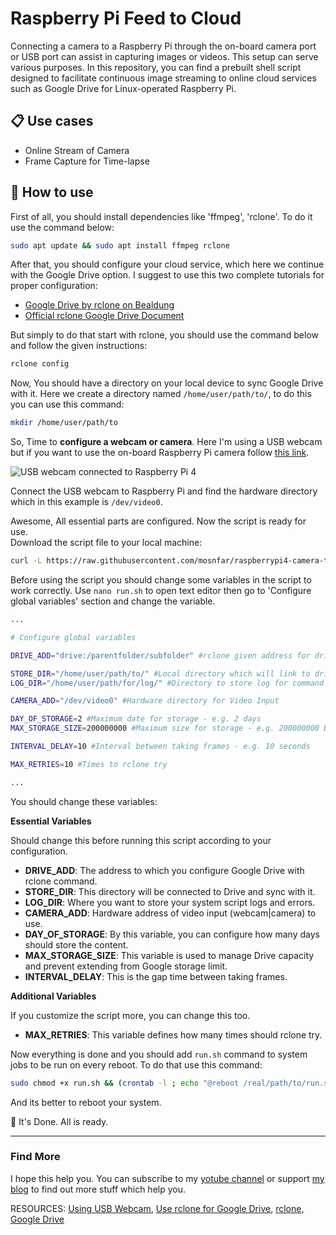 # Raspberry Pi Feed to Cloud

Connecting a camera to a Raspberry Pi through the on-board camera port or USB port can assist in capturing images or videos. This setup can serve various purposes. In this repository, you can find a prebuilt shell script designed to facilitate continuous image streaming to online cloud services such as Google Drive for Linux-operated Raspberry Pi.

## 📋 Use cases

- Online Stream of Camera
- Frame Capture for Time-lapse

## 🔧 How to use

First of all, you should install dependencies like 'ffmpeg', 'rclone'. To do it use the command below:  

```bash
sudo apt update && sudo apt install ffmpeg rclone
```

After that, you should configure your cloud service, which here we continue with the Google Drive option.
I suggest to use this two complete tutorials for proper configuration:  

- [Google Drive by rclone on Bealdung](https://www.baeldung.com/linux/google-drive-guide#2-rclone)
- [Official rclone Google Drive Document](https://rclone.org/drive/)

But simply to do that start with rclone, you should use the command below and follow the given instructions:  

```bash
rclone config
```

Now, You should have a directory on your local device to sync Google Drive with it. Here we create a directory named `/home/user/path/to/`, to do this you can use this command:

```bash
mkdir /home/user/path/to
```

So, Time to **configure a webcam or camera**. Here I'm using a USB webcam but if you want to use the on-board Raspberry Pi camera follow [this link](https://www.codeinsideout.com/blog/pi/set-up-camera/#record-h264-video).  

![USB webcam connected to Raspberry Pi 4](/assets/images/webcam-to-rp4.png "USB webcam connected to Pi 4")

Connect the USB webcam to Raspberry Pi and find the hardware directory which in this example is `/dev/video0`.

Awesome, All essential parts are configured. Now the script is ready for use.  
Download the script file to your local machine:

```bash
curl -L https://raw.githubusercontent.com/mosnfar/raspberrypi4-camera-to-cloud/main/run.sh -o ./run.sh
```

Before using the script you should change some variables in the script to work correctly. Use `nano run.sh` to open text editor then go to 'Configure global variables' section and change the variable.

```bash
...

# Configure global variables

DRIVE_ADD="drive:/parentfolder/subfolder" #rclone given address for drive main folder and subfolder

STORE_DIR="/home/user/path/to/" #Local directory which will link to drive
LOG_DIR="/home/user/path/for/log/" #Directory to store log for command

CAMERA_ADD="/dev/video0" #Hardware directory for Video Input

DAY_OF_STORAGE=2 #Maximum date for storage - e.g. 2 days
MAX_STORAGE_SIZE=200000000 #Maximum size for storage - e.g. 200000000 Byte -> 200 MB

INTERVAL_DELAY=10 #Interval between taking frames - e.g. 10 seconds

MAX_RETRIES=10 #Times to rclone try

...
```

You should change these variables:

**Essential Variables**

Should change this before running this script according to your configuration.  

- **DRIVE_ADD**: The address to which you configure Google Drive with rclone command.
- **STORE_DIR**: This directory will be connected to Drive and sync with it.
- **LOG_DIR**: Where you want to store your system script logs and errors.
- **CAMERA_ADD**: Hardware address of video input (webcam|camera) to use.
- **DAY_OF_STORAGE**: By this variable, you can configure how many days should store the content.
- **MAX_STORAGE_SIZE**: This variable is used to manage Drive capacity and prevent extending from Google storage limit.
- **INTERVAL_DELAY**: This is the gap time between taking frames.

**Additional Variables**

If you customize the script more, you can change this too.

- **MAX_RETRIES**: This variable defines how many times should rclone try.  

Now everything is done and you should add `run.sh` command to system jobs to be run on every reboot. To do that use this command:

```bash
sudo chmod +x run.sh && (crontab -l ; echo "@reboot /real/path/to/run.sh") | crontab - && crontab -l
```

And its better to reboot your system.

🎉 It's Done. All is ready.

---

### Find More

I hope this help you. You can subscribe to my [yotube channel](https://www.youtube.com/channel/UC3pFrJCbA9GuHs5uEkexgdw) or support [my blog](https://build.mosn.me/?source=github-rp4-to-drive) to find out more stuff which help you.  

RESOURCES: [Using USB Webcam](https://raspberrypi-guide.github.io/electronics/using-usb-webcams), [Use rclone for Google Drive](https://www.baeldung.com/linux/google-drive-guide#2-rclone), [rclone, Google Drive](https://rclone.org/drive/)
